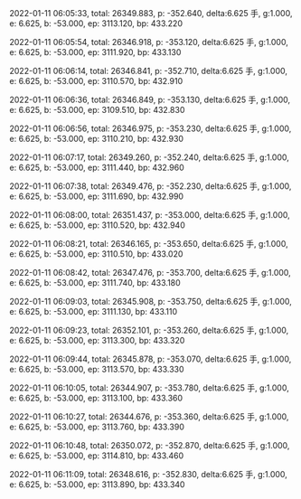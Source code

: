 2022-01-11 06:05:33, total: 26349.883, p: -352.640, delta:6.625 手, g:1.000, e: 6.625, b: -53.000, ep: 3113.120, bp: 433.220

2022-01-11 06:05:54, total: 26346.918, p: -353.120, delta:6.625 手, g:1.000, e: 6.625, b: -53.000, ep: 3111.920, bp: 433.130

2022-01-11 06:06:14, total: 26346.841, p: -352.710, delta:6.625 手, g:1.000, e: 6.625, b: -53.000, ep: 3110.570, bp: 432.910

2022-01-11 06:06:36, total: 26346.849, p: -353.130, delta:6.625 手, g:1.000, e: 6.625, b: -53.000, ep: 3109.510, bp: 432.830

2022-01-11 06:06:56, total: 26346.975, p: -353.230, delta:6.625 手, g:1.000, e: 6.625, b: -53.000, ep: 3110.210, bp: 432.930

2022-01-11 06:07:17, total: 26349.260, p: -352.240, delta:6.625 手, g:1.000, e: 6.625, b: -53.000, ep: 3111.440, bp: 432.960

2022-01-11 06:07:38, total: 26349.476, p: -352.230, delta:6.625 手, g:1.000, e: 6.625, b: -53.000, ep: 3111.690, bp: 432.990

2022-01-11 06:08:00, total: 26351.437, p: -353.000, delta:6.625 手, g:1.000, e: 6.625, b: -53.000, ep: 3110.520, bp: 432.940

2022-01-11 06:08:21, total: 26346.165, p: -353.650, delta:6.625 手, g:1.000, e: 6.625, b: -53.000, ep: 3110.510, bp: 433.020

2022-01-11 06:08:42, total: 26347.476, p: -353.700, delta:6.625 手, g:1.000, e: 6.625, b: -53.000, ep: 3111.740, bp: 433.180

2022-01-11 06:09:03, total: 26345.908, p: -353.750, delta:6.625 手, g:1.000, e: 6.625, b: -53.000, ep: 3111.130, bp: 433.110

2022-01-11 06:09:23, total: 26352.101, p: -353.260, delta:6.625 手, g:1.000, e: 6.625, b: -53.000, ep: 3113.300, bp: 433.320

2022-01-11 06:09:44, total: 26345.878, p: -353.070, delta:6.625 手, g:1.000, e: 6.625, b: -53.000, ep: 3113.570, bp: 433.330

2022-01-11 06:10:05, total: 26344.907, p: -353.780, delta:6.625 手, g:1.000, e: 6.625, b: -53.000, ep: 3113.100, bp: 433.360

2022-01-11 06:10:27, total: 26344.676, p: -353.360, delta:6.625 手, g:1.000, e: 6.625, b: -53.000, ep: 3113.760, bp: 433.390

2022-01-11 06:10:48, total: 26350.072, p: -352.870, delta:6.625 手, g:1.000, e: 6.625, b: -53.000, ep: 3114.810, bp: 433.460

2022-01-11 06:11:09, total: 26348.616, p: -352.830, delta:6.625 手, g:1.000, e: 6.625, b: -53.000, ep: 3113.890, bp: 433.340